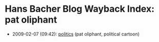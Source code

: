 # Hans Bacher Blog Wayback Index: pat oliphant

* 2009-02-07 (09:42): [politics](https://web.archive.org/web/https://one1more2time3.wordpress.com/2009/02/07/politics/) (pat oliphant, political cartoon)
